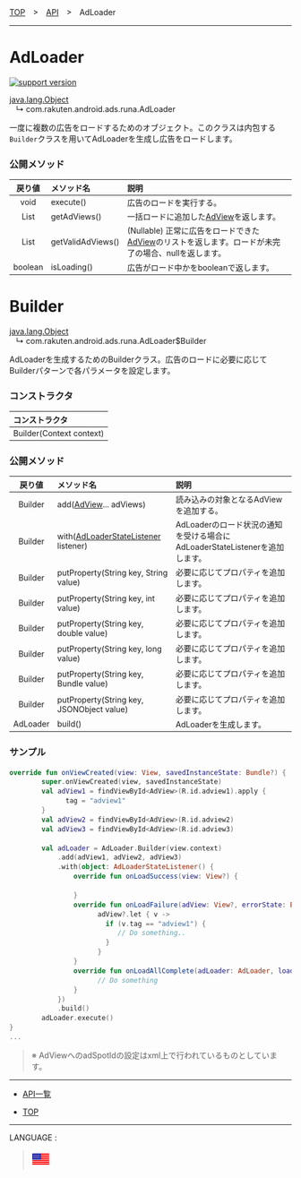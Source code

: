 [TOP](../#top)　>　[API](./README.md)　>　AdLoader

---

# AdLoader

[![support version](http://img.shields.io/badge/runa-1.3.0+-blueviolet.svg?style=flat)](https://github.com/rakuten-ads/Rakuten-Ads-Android/releases/tag/1.3.0)

[java.lang.Object](https://developer.android.com/reference/java/lang/Object.html)<br>
&nbsp;&nbsp;&nbsp;↳&nbsp;com.rakuten.android.ads.runa.AdLoader

一度に複数の広告をロードするためのオブジェクト。このクラスは内包する`Builder`クラスを用いてAdLoaderを生成し広告をロードします。

### 公開メソッド

|戻り値|メソッド名|説明|
:---:|:---|:---
void | execute() | 広告のロードを実行する。
List<AdView> | getAdViews() | 一括ロードに追加した[AdView](./AdView.md)を返します。
List<AdView> | getValidAdViews() | (Nullable) 正常に広告をロードできた[AdView](./AdView.md)のリストを返します。ロードが未完了の場合、nullを返します。
boolean | isLoading() | 広告がロード中かをbooleanで返します。

<div id="adLoader_builder"></div>

# Builder

[java.lang.Object](https://developer.android.com/reference/java/lang/Object.html)<br>
&nbsp;&nbsp;&nbsp;↳&nbsp;com.rakuten.android.ads.runa.AdLoader$Builder

AdLoaderを生成するためのBuilderクラス。広告のロードに必要に応じてBuilderパターンで各パラメータを設定します。

### コンストラクタ

|コンストラクタ|
|:---|
|Builder(Context context)|

### 公開メソッド

|戻り値|メソッド名|説明|
:---:|:---|:---
Builder | add([AdView](./AdView.md)... adViews) | 読み込みの対象となるAdViewを追加する。
Builder | with([AdLoaderStateListener](./AdLoaderStateListener.md) listener) | AdLoaderのロード状況の通知を受ける場合にAdLoaderStateListenerを追加します。
Builder | putProperty(String key, String value) | 必要に応じてプロパティを追加します。
Builder | putProperty(String key, int value) | 必要に応じてプロパティを追加します。
Builder | putProperty(String key, double value) | 必要に応じてプロパティを追加します。
Builder | putProperty(String key, long value) | 必要に応じてプロパティを追加します。
Builder | putProperty(String key, Bundle value) | 必要に応じてプロパティを追加します。
Builder | putProperty(String key, JSONObject value) | 必要に応じてプロパティを追加します。
AdLoader | build() | AdLoaderを生成します。


### サンプル

```kotlin
override fun onViewCreated(view: View, savedInstanceState: Bundle?) {
        super.onViewCreated(view, savedInstanceState)
        val adView1 = findViewById<AdView>(R.id.adview1).apply {
              tag = "adview1"
        }
        val adView2 = findViewById<AdView>(R.id.adview2)
        val adView3 = findViewById<AdView>(R.id.adview3)

        val adLoader = AdLoader.Builder(view.context)
            .add(adView1, adView2, adView3)
            .with(object: AdLoaderStateListener() {
                override fun onLoadSuccess(view: View?) {

                }
                override fun onLoadFailure(adView: View?, errorState: ErrorState) {
                      adView?.let { v ->
                        if (v.tag == "adview1") {
                           // Do something..
                        }
                      }
                }
                override fun onLoadAllComplete(adLoader: AdLoader, loadedAdViews: List<AdView>?) {
                      // Do something
                }
            })
            .build()
        adLoader.execute()
}
...
```
> ※ AdViewへのadSpotIdの設定はxml上で行われているものとしています。
>


---

* [API一覧](./README.md)

* [TOP](../#top)

---
LANGUAGE :
> [![en](/doc/img/lang/en.png)](/doc/api/AdLoader.md)
